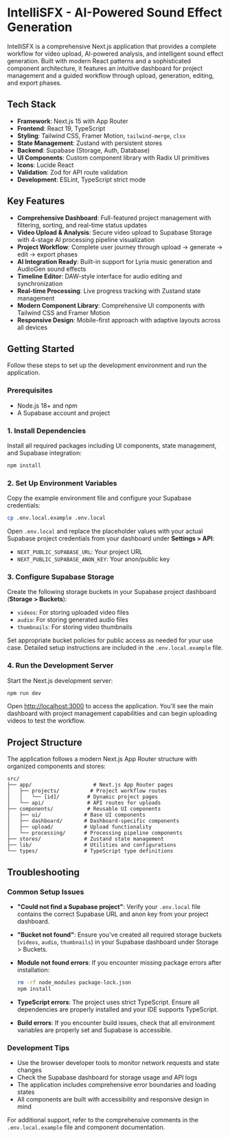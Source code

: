 # IntelliSFX - AI-Powered Sound Effect Generation

IntelliSFX is a comprehensive Next.js application that provides a complete workflow for video upload, AI-powered analysis, and intelligent sound effect generation. Built with modern React patterns and a sophisticated component architecture, it features an intuitive dashboard for project management and a guided workflow through upload, generation, editing, and export phases.

## Tech Stack

- **Framework**: Next.js 15 with App Router
- **Frontend**: React 19, TypeScript
- **Styling**: Tailwind CSS, Framer Motion, `tailwind-merge`, `clsx`
- **State Management**: Zustand with persistent stores
- **Backend**: Supabase (Storage, Auth, Database)
- **UI Components**: Custom component library with Radix UI primitives
- **Icons**: Lucide React
- **Validation**: Zod for API route validation
- **Development**: ESLint, TypeScript strict mode

## Key Features

- **Comprehensive Dashboard**: Full-featured project management with filtering, sorting, and real-time status updates
- **Video Upload & Analysis**: Secure video upload to Supabase Storage with 4-stage AI processing pipeline visualization
- **Project Workflow**: Complete user journey through upload → generate → edit → export phases
- **AI Integration Ready**: Built-in support for Lyria music generation and AudioGen sound effects
- **Timeline Editor**: DAW-style interface for audio editing and synchronization
- **Real-time Processing**: Live progress tracking with Zustand state management
- **Modern Component Library**: Comprehensive UI components with Tailwind CSS and Framer Motion
- **Responsive Design**: Mobile-first approach with adaptive layouts across all devices

## Getting Started

Follow these steps to set up the development environment and run the application.

### Prerequisites

- Node.js 18+ and npm
- A Supabase account and project

### 1. Install Dependencies

Install all required packages including UI components, state management, and Supabase integration:

```bash
npm install
```

### 2. Set Up Environment Variables

Copy the example environment file and configure your Supabase credentials:

```bash
cp .env.local.example .env.local
```

Open `.env.local` and replace the placeholder values with your actual Supabase project credentials from your dashboard under **Settings > API**:

- `NEXT_PUBLIC_SUPABASE_URL`: Your project URL
- `NEXT_PUBLIC_SUPABASE_ANON_KEY`: Your anon/public key

### 3. Configure Supabase Storage

Create the following storage buckets in your Supabase project dashboard (**Storage > Buckets**):

- `videos`: For storing uploaded video files
- `audio`: For storing generated audio files  
- `thumbnails`: For storing video thumbnails

Set appropriate bucket policies for public access as needed for your use case. Detailed setup instructions are included in the `.env.local.example` file.

### 4. Run the Development Server

Start the Next.js development server:

```bash
npm run dev
```

Open [http://localhost:3000](http://localhost:3000) to access the application. You'll see the main dashboard with project management capabilities and can begin uploading videos to test the workflow.

## Project Structure

The application follows a modern Next.js App Router structure with organized components and stores:

```
src/
├── app/                    # Next.js App Router pages
│   ├── projects/          # Project workflow routes
│   │   └── [id]/         # Dynamic project pages
│   └── api/              # API routes for uploads
├── components/           # Reusable UI components
│   ├── ui/              # Base UI components
│   ├── dashboard/       # Dashboard-specific components
│   ├── upload/          # Upload functionality
│   └── processing/      # Processing pipeline components
├── stores/              # Zustand state management
├── lib/                 # Utilities and configurations
└── types/               # TypeScript type definitions
```

## Troubleshooting

### Common Setup Issues

- **"Could not find a Supabase project"**: Verify your `.env.local` file contains the correct Supabase URL and anon key from your project dashboard.

- **"Bucket not found"**: Ensure you've created all required storage buckets (`videos`, `audio`, `thumbnails`) in your Supabase dashboard under Storage > Buckets.

- **Module not found errors**: If you encounter missing package errors after installation:
  ```bash
  rm -rf node_modules package-lock.json
  npm install
  ```

- **TypeScript errors**: The project uses strict TypeScript. Ensure all dependencies are properly installed and your IDE supports TypeScript.

- **Build errors**: If you encounter build issues, check that all environment variables are properly set and Supabase is accessible.

### Development Tips

- Use the browser developer tools to monitor network requests and state changes
- Check the Supabase dashboard for storage usage and API logs
- The application includes comprehensive error boundaries and loading states
- All components are built with accessibility and responsive design in mind

For additional support, refer to the comprehensive comments in the `.env.local.example` file and component documentation.
